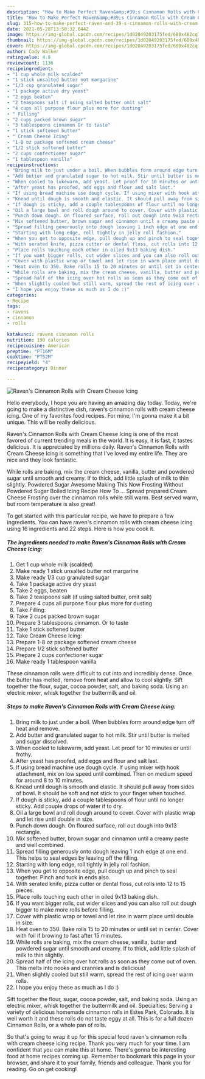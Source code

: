 ```yaml
---
description: "How to Make Perfect Raven&amp;#39;s Cinnamon Rolls with Cream Cheese Icing"
title: "How to Make Perfect Raven&amp;#39;s Cinnamon Rolls with Cream Cheese Icing"
slug: 315-how-to-make-perfect-raven-and-39-s-cinnamon-rolls-with-cream-cheese-icing
date: 2021-05-28T13:50:32.044Z
image: https://img-global.cpcdn.com/recipes/1d02049203175fed/680x482cq70/ravens-cinnamon-rolls-with-cream-cheese-icing-recipe-main-photo.jpg
thumbnail: https://img-global.cpcdn.com/recipes/1d02049203175fed/680x482cq70/ravens-cinnamon-rolls-with-cream-cheese-icing-recipe-main-photo.jpg
cover: https://img-global.cpcdn.com/recipes/1d02049203175fed/680x482cq70/ravens-cinnamon-rolls-with-cream-cheese-icing-recipe-main-photo.jpg
author: Cody Walker
ratingvalue: 4.8
reviewcount: 1136
recipeingredient:
- "1 cup whole milk scalded"
- "1 stick unsalted butter not margarine"
- "1/3 cup granulated sugar"
- "1 package active dry yeast"
- "2 eggs beaten"
- "2 teaspoons salt if using salted butter omit salt"
- "4 cups all purpose flour plus more for dusting"
- " Filling"
- "2 cups packed brown sugar"
- "3 tablespoons cinnamon Or to taste"
- "1 stick softened butter"
- " Cream Cheese Icing"
- "1-8 oz package softened cream cheese"
- "1/2 stick softened butter"
- "2 cups confectioner sugar"
- "1 tablespoon vanilla"
recipeinstructions:
- "Bring milk to just under a boil. When bubbles form around edge turn off heat and remove."
- "Add butter and granulated sugar to hot milk. Stir until butter is melted and sugar dissolved."
- "When cooled to lukewarm, add yeast. Let proof for 10 minutes or until frothy."
- "After yeast has proofed, add eggs and flour and salt last."
- "If using bread machine use dough cycle. If using mixer with hook attachment, mix on low speed until combined. Then on medium speed for around 8 to 10 minutes."
- "Knead until dough is smooth and elastic. It should pull away from sides of bowl. It should be soft and not stick to your finger when touched."
- "If dough is sticky, add a couple tablespoons of flour until no longer sticky. Add couple drops of water if to dry."
- "Oil a large bowl and roll dough around to cover. Cover with plastic wrap and let rise until double in size."
- "Punch down dough. On floured surface, roll out dough into 9x13 rectangle."
- "Mix softened butter, brown sugar and cinnamon until a creamy paste and well combined."
- "Spread filling generously onto dough leaving 1 inch edge at one end. This helps to seal edges by leaving off the filling."
- "Starting with long edge, roll tightly in jelly roll fashion."
- "When you get to opposite edge, pull dough up and pinch to seal together. Pinch and tuck in ends also."
- "With serated knife, pizza cutter or dental floss, cut rolls into 12 to 15 pieces."
- "Place rolls touching each other in oiled 9x13 baking dish."
- "If you want bigger rolls, cut wider slices and you can also roll out dough bigger to make more rolls before filling."
- "Cover with plastic wrap or towel and let rise in warm place until double in size."
- "Heat oven to 350. Bake rolls 15 to 20 minutes or until set in center. Cover with foil if browing to fast after 15 minutes."
- "While rolls are baking, mix the cream cheese, vanilla, butter and powdered sugar until smooth and creamy. If to thick, add little splash of milk to thin slightly."
- "Spread half of the icing over hot rolls as soon as they come out of oven. This melts into nooks and crannies and is delicious!"
- "When slightly cooled but still warm, spread the rest of icing over warm rolls."
- "I hope you enjoy these as much as I do :)"
categories:
- Recipe
tags:
- ravens
- cinnamon
- rolls

katakunci: ravens cinnamon rolls 
nutrition: 190 calories
recipecuisine: American
preptime: "PT16M"
cooktime: "PT52M"
recipeyield: "4"
recipecategory: Dinner

---
```



![Raven&#39;s Cinnamon Rolls with Cream Cheese Icing](https://img-global.cpcdn.com/recipes/1d02049203175fed/680x482cq70/ravens-cinnamon-rolls-with-cream-cheese-icing-recipe-main-photo.jpg)

Hello everybody, I hope you are having an amazing day today. Today, we're going to make a distinctive dish, raven&#39;s cinnamon rolls with cream cheese icing. One of my favorites food recipes. For mine, I'm gonna make it a bit unique. This will be really delicious.

Raven&#39;s Cinnamon Rolls with Cream Cheese Icing is one of the most favored of current trending meals in the world. It is easy, it is fast, it tastes delicious. It is appreciated by millions daily. Raven&#39;s Cinnamon Rolls with Cream Cheese Icing is something that I've loved my entire life. They are nice and they look fantastic.

While rolls are baking, mix the cream cheese, vanilla, butter and powdered sugar until smooth and creamy. If to thick, add little splash of milk to thin slightly. Powdered Sugar Awesome Making This Now Frosting Without Powdered Sugar Boiled Icing Recipe How To … Spread prepared Cream Cheese Frosting over the cinnamon rolls while still warm. Best served warm, but room temperature is also great!


To get started with this particular recipe, we have to prepare a few ingredients. You can have raven&#39;s cinnamon rolls with cream cheese icing using 16 ingredients and 22 steps. Here is how you cook it.

<!--inarticleads1-->

##### The ingredients needed to make Raven&#39;s Cinnamon Rolls with Cream Cheese Icing:

1. Get 1 cup whole milk (scalded)
1. Make ready 1 stick unsalted butter not margarine
1. Make ready 1/3 cup granulated sugar
1. Take 1 package active dry yeast
1. Take 2 eggs, beaten
1. Take 2 teaspoons salt (if using salted butter, omit salt)
1. Prepare 4 cups all purpose flour plus more for dusting
1. Take  Filling:
1. Take 2 cups packed brown sugar
1. Prepare 3 tablespoons cinnamon. Or to taste
1. Take 1 stick softened butter
1. Take  Cream Cheese Icing:
1. Prepare 1-8 oz package softened cream cheese
1. Prepare 1/2 stick softened butter
1. Prepare 2 cups confectioner sugar
1. Make ready 1 tablespoon vanilla


These cinnamon rolls were difficult to cut into and incredibly dense. Once the butter has melted, remove from heat and allow to cool slightly. Sift together the flour, sugar, cocoa powder, salt, and baking soda. Using an electric mixer, whisk together the buttermilk and oil. 

<!--inarticleads2-->

##### Steps to make Raven&#39;s Cinnamon Rolls with Cream Cheese Icing:

1. Bring milk to just under a boil. When bubbles form around edge turn off heat and remove.
1. Add butter and granulated sugar to hot milk. Stir until butter is melted and sugar dissolved.
1. When cooled to lukewarm, add yeast. Let proof for 10 minutes or until frothy.
1. After yeast has proofed, add eggs and flour and salt last.
1. If using bread machine use dough cycle. If using mixer with hook attachment, mix on low speed until combined. Then on medium speed for around 8 to 10 minutes.
1. Knead until dough is smooth and elastic. It should pull away from sides of bowl. It should be soft and not stick to your finger when touched.
1. If dough is sticky, add a couple tablespoons of flour until no longer sticky. Add couple drops of water if to dry.
1. Oil a large bowl and roll dough around to cover. Cover with plastic wrap and let rise until double in size.
1. Punch down dough. On floured surface, roll out dough into 9x13 rectangle.
1. Mix softened butter, brown sugar and cinnamon until a creamy paste and well combined.
1. Spread filling generously onto dough leaving 1 inch edge at one end. This helps to seal edges by leaving off the filling.
1. Starting with long edge, roll tightly in jelly roll fashion.
1. When you get to opposite edge, pull dough up and pinch to seal together. Pinch and tuck in ends also.
1. With serated knife, pizza cutter or dental floss, cut rolls into 12 to 15 pieces.
1. Place rolls touching each other in oiled 9x13 baking dish.
1. If you want bigger rolls, cut wider slices and you can also roll out dough bigger to make more rolls before filling.
1. Cover with plastic wrap or towel and let rise in warm place until double in size.
1. Heat oven to 350. Bake rolls 15 to 20 minutes or until set in center. Cover with foil if browing to fast after 15 minutes.
1. While rolls are baking, mix the cream cheese, vanilla, butter and powdered sugar until smooth and creamy. If to thick, add little splash of milk to thin slightly.
1. Spread half of the icing over hot rolls as soon as they come out of oven. This melts into nooks and crannies and is delicious!
1. When slightly cooled but still warm, spread the rest of icing over warm rolls.
1. I hope you enjoy these as much as I do :)


Sift together the flour, sugar, cocoa powder, salt, and baking soda. Using an electric mixer, whisk together the buttermilk and oil. Specialties: Serving a variety of delicious homemade cinnamon rolls in Estes Park, Colorado. It is well worth it and these rolls do not taste eggy at all. This is for a full dozen Cinnamon Rolls, or a whole pan of rolls. 

So that's going to wrap it up for this special food raven&#39;s cinnamon rolls with cream cheese icing recipe. Thank you very much for your time. I am confident that you can make this at home. There's gonna be interesting food at home recipes coming up. Remember to bookmark this page in your browser, and share it to your family, friends and colleague. Thank you for reading. Go on get cooking!

